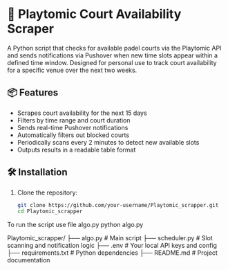 # 🏓 Playtomic Court Availability Scraper

A Python script that checks for available padel courts via the Playtomic API and sends notifications via Pushover when new time slots appear within a defined time window. Designed for personal use to track court availability for a specific venue over the next two weeks.

## 📦 Features

- Scrapes court availability for the next 15 days
- Filters by time range and court duration
- Sends real-time Pushover notifications
- Automatically filters out blocked courts
- Periodically scans every 2 minutes to detect new available slots
- Outputs results in a readable table format

## 🛠️ Installation

1. Clone the repository:
   ```bash
   git clone https://github.com/your-username/Playtomic_scrapper.git
   cd Playtomic_scrapper

To run the script use file algo.py
python algo.py


Playtomic_scrapper/
├── algo.py              # Main script
├── scheduler.py         # Slot scanning and notification logic
├── .env                 # Your local API keys and config
├── requirements.txt     # Python dependencies
├── README.md            # Project documentation
